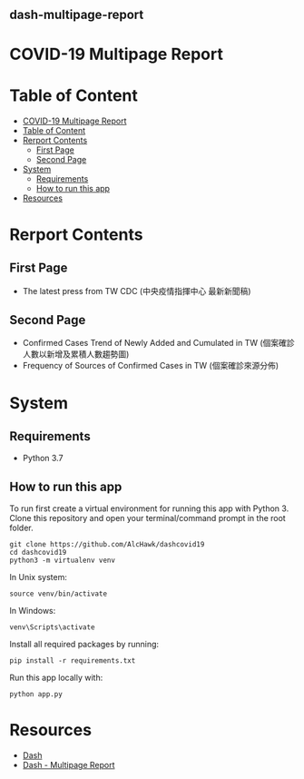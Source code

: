 ## dash-multipage-report

# COVID-19 Multipage Report

# Table of Content

<!-- TOC -->

- [COVID-19 Multipage Report](#covid-19-multipage-report)
- [Table of Content](#table-of-content)
- [Rerport Contents](#rerport-contents)
    - [First Page](#first-page)
    - [Second Page](#second-page)
- [System](#system)
    - [Requirements](#requirements)
    - [How to run this app](#how-to-run-this-app)
- [Resources](#resources)

<!-- /TOC -->

# Rerport Contents 
## First Page
- The latest press from TW CDC (中央疫情指揮中心 最新新聞稿)

## Second Page
- Confirmed Cases Trend of Newly Added and Cumulated in TW (個案確診人數以新增及累積人數趨勢圖)
- Frequency of Sources of Confirmed Cases in TW (個案確診來源分佈)


# System
## Requirements

* Python 3.7

## How to run this app

To run first create a virtual environment for running this app with Python 3. Clone this repository 
and open your terminal/command prompt in the root folder.

```
git clone https://github.com/AlcHawk/dashcovid19
cd dashcovid19
python3 -m virtualenv venv
```
In Unix system:
```
source venv/bin/activate
```
In Windows: 

```
venv\Scripts\activate
```

Install all required packages by running:
```
pip install -r requirements.txt
```

Run this app locally with:
```
python app.py
```

# Resources

* [Dash](https://dash.plot.ly/)
* [Dash - Multipage Report](https://dash-gallery.plotly.host/dash-multipage-report/)
